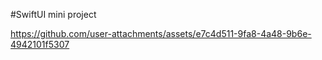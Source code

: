 #SwiftUI mini project

https://github.com/user-attachments/assets/e7c4d511-9fa8-4a48-9b6e-4942101f5307
